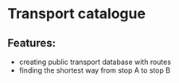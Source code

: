 # **Transport catalogue**

## **Features:**
* creating public transport database with routes
* finding the shortest way from stop A to stop B
